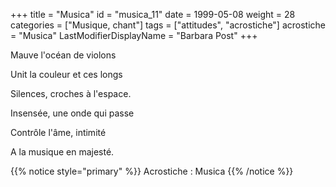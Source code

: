 +++
title = "Musica"
id = "musica_11"
date = 1999-05-08
weight = 28
categories = ["Musique, chant"]
tags = ["attitudes", "acrostiche"]
acrostiche = "Musica"
LastModifierDisplayName = "Barbara Post"
+++

Mauve l'océan de violons

Unit la couleur et ces longs

Silences, croches à l'espace.

Insensée, une onde qui passe

Contrôle l'âme, intimité

A la musique en majesté.

{{% notice style="primary" %}}
Acrostiche : Musica
{{% /notice %}}
